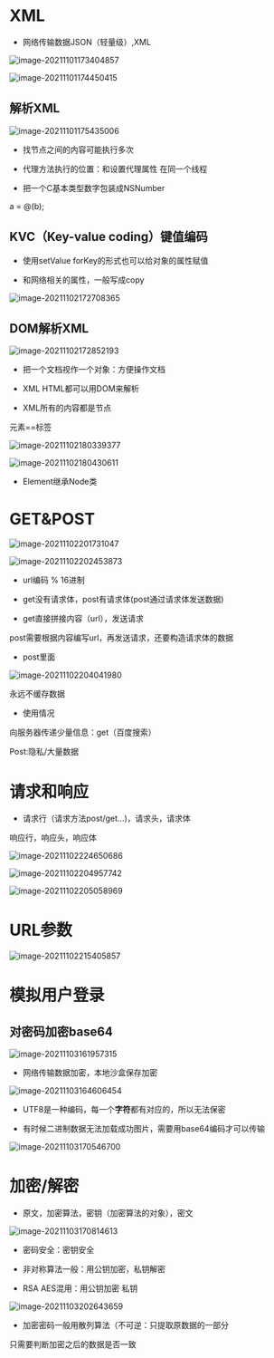 # XML

- 网络传输数据JSON（轻量级）,XML

![image-20211101173404857](%E7%AC%94%E8%AE%B0.assets/image-20211101173404857.png)

![image-20211101174450415](%E7%AC%94%E8%AE%B0.assets/image-20211101174450415.png)

## 解析XML

![image-20211101175435006](%E7%AC%94%E8%AE%B0.assets/image-20211101175435006.png)

- 找节点之间的内容可能执行多次

- 代理方法执行的位置：和设置代理属性 在同一个线程

- 把一个C基本类型数字包装成NSNumber

a = @(b);

## KVC（Key-value coding）键值编码

- 使用setValue forKey的形式也可以给对象的属性赋值

- 和网络相关的属性，一般写成copy

![image-20211102172708365](%E7%AC%94%E8%AE%B0.assets/image-20211102172708365.png)

## DOM解析XML

![image-20211102172852193](%E7%AC%94%E8%AE%B0.assets/image-20211102172852193.png)

- 把一个文档视作一个对象：方便操作文档

- XML  HTML都可以用DOM来解析

- XML所有的内容都是节点

元素==标签

![image-20211102180339377](%E7%AC%94%E8%AE%B0.assets/image-20211102180339377.png)

![image-20211102180430611](%E7%AC%94%E8%AE%B0.assets/image-20211102180430611.png)

 

- Element继承Node类

# GET&POST

![image-20211102201731047](%E7%AC%94%E8%AE%B0.assets/image-20211102201731047.png)

![image-20211102202453873](%E7%AC%94%E8%AE%B0.assets/image-20211102202453873.png)

- url编码 % 16进制

- get没有请求体，post有请求体(post通过请求体发送数据)

- get直接拼接内容（url），发送请求

post需要根据内容编写url，再发送请求，还要构造请求体的数据

- post里面

![image-20211102204041980](%E7%AC%94%E8%AE%B0.assets/image-20211102204041980.png)

永远不缓存数据

- 使用情况

向服务器传递少量信息：get（百度搜索）

Post:隐私/大量数据



# 请求和响应

- 请求行（请求方法post/get...)，请求头，请求体

响应行，响应头，响应体

![image-20211102224650686](%E7%AC%94%E8%AE%B0.assets/image-20211102224650686.png)

![image-20211102204957742](%E7%AC%94%E8%AE%B0.assets/image-20211102204957742.png)

![image-20211102205058969](%E7%AC%94%E8%AE%B0.assets/image-20211102205058969.png)

# URL参数

![image-20211102215405857](%E7%AC%94%E8%AE%B0.assets/image-20211102215405857.png)

# 模拟用户登录

## 对密码加密base64

![image-20211103161957315](%E7%AC%94%E8%AE%B0.assets/image-20211103161957315.png)

- 网络传输数据加密，本地沙盒保存加密

![image-20211103164606454](%E7%AC%94%E8%AE%B0.assets/image-20211103164606454.png)

- UTF8是一种编码，每一个**字符**都有对应的，所以无法保密

- 有时候二进制数据无法加载成功图片，需要用base64编码才可以传输

![image-20211103170546700](%E7%AC%94%E8%AE%B0.assets/image-20211103170546700.png)

# 加密/解密

- 原文，加密算法，密钥（加密算法的对象），密文

![image-20211103170814613](%E7%AC%94%E8%AE%B0.assets/image-20211103170814613.png)

- 密码安全：密钥安全

- 非对称算法一般：用公钥加密，私钥解密

- RSA AES混用：用公钥加密 私钥

![image-20211103202643659](%E7%AC%94%E8%AE%B0.assets/image-20211103202643659.png)

- 加密密码一般用散列算法（不可逆：只提取原数据的一部分

只需要判断加密之后的数据是否一致

